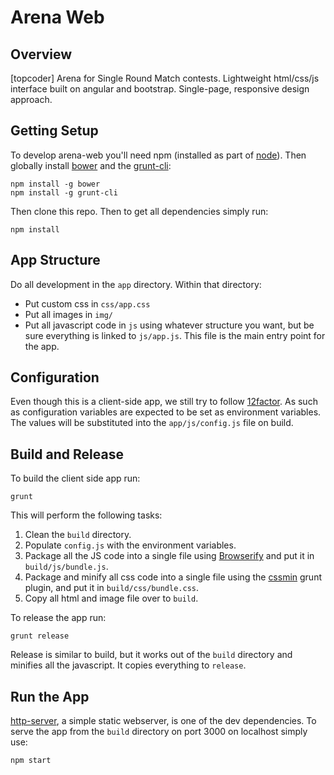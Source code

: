 Arena Web
=========

## Overview ##

[topcoder] Arena for Single Round Match contests. Lightweight html/css/js interface built on angular and bootstrap. Single-page, responsive design approach.

## Getting Setup ##

To develop arena-web you'll need npm (installed as part of [node](http://nodejs.org)). Then globally install [bower](http://bower.io) and the [grunt-cli](http://gruntjs.com/getting-started):
```
npm install -g bower
npm install -g grunt-cli
```

Then clone this repo. Then to get all dependencies simply run:
```
npm install
```

## App Structure ##

Do all development in the `app` directory. Within that directory:

- Put custom css in `css/app.css`
- Put all images in `img/`
- Put all javascript code in `js` using whatever structure you want, but be sure everything is linked to `js/app.js`. This file is the main entry point for the app.

## Configuration ##

Even though this is a client-side app, we still try to follow [12factor](http://12factor.net/config). As such as configuration variables are expected to be set as environment variables. The values will be substituted into the `app/js/config.js` file on build.

## Build and Release ##

To build the client side app run:
```
grunt
```
This will perform the following tasks:

1. Clean the `build` directory.
1. Populate `config.js` with the environment variables.
1. Package all the JS code into a single file using [Browserify](http://browserify.org/) and put it in `build/js/bundle.js`.
1. Package and minify all css code into a single file using the [cssmin](https://npmjs.org/package/grunt-contrib-cssmin) grunt plugin, and put it in `build/css/bundle.css`.
1. Copy all html and image file over to `build`.

To release the app run:
```
grunt release
```
Release is similar to build, but it works out of the `build` directory and minifies all the javascript. It copies everything to `release`.

## Run the App ##

[http-server](https://npmjs.org/package/http-server), a simple static webserver, is one of the dev dependencies. To serve the app from the `build` directory on port 3000 on localhost simply use:
```
npm start
```


